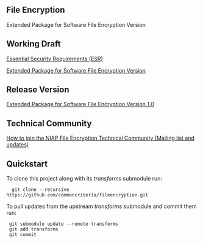 ## File Encryption
Extended Package for Software File Encryption Version

## Working Draft
[Essential Security Requirements (ESR)](http://common-criteria.rhcloud.com/fileencryption/output/fileencryption-esr.html)

[Extended Package for Software File Encryption Version](http://common-criteria.rhcloud.com/fileencryption/output/fileencryption-release.html)

## Release Version
[Extended Package for Software File Encryption Version 1.0](https://www.niap-ccevs.org/Profile/Info.cfm?id=318)

## Technical Community
[How to join the NIAP File Encryption Technical Community (Mailing list and updates)](
https://www.niap-ccevs.org/NIAP_Evolution/tech_communities.cfm)

## Quickstart
To clone this project along with its _transforms_ submodule run:

````
  git clone --recursive https://github.com/commoncriteria/fileencryption.git
````
To pull updates from the upstream _transforms_ submodule and commit them run:
````
 git submodule update --remote transforms
 git add transforms
 git commit
